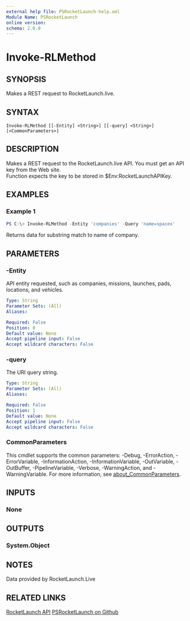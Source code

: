 ```yaml
---
external help file: PSRocketLaunch-help.xml
Module Name: PSRocketLaunch
online version:
schema: 2.0.0
---
```


# Invoke-RLMethod

## SYNOPSIS
Makes a REST request to RocketLaunch.live.

## SYNTAX

```
Invoke-RLMethod [[-Entity] <String>] [[-query] <String>] [<CommonParameters>]
```

## DESCRIPTION
Makes a REST request to the RocketLaunch.live API. You must get an API key from the Web site.  
Function expects the key to be stored in $Env:RocketLaunchAPIKey.

## EXAMPLES

### Example 1
```powershell
PS C:\> Invoke-RLMethod -Entity 'companies' -Query 'name=spacex'
```

Returns data for substring match to name of company.

## PARAMETERS

### -Entity
API entity requested, such as companies, missions, launches, pads, locations, and vehicles.

```yaml
Type: String
Parameter Sets: (All)
Aliases:

Required: False
Position: 0
Default value: None
Accept pipeline input: False
Accept wildcard characters: False
```

### -query
The URI query string.

```yaml
Type: String
Parameter Sets: (All)
Aliases:

Required: False
Position: 1
Default value: None
Accept pipeline input: False
Accept wildcard characters: False
```

### CommonParameters
This cmdlet supports the common parameters: -Debug, -ErrorAction, -ErrorVariable, -InformationAction, -InformationVariable, -OutVariable, -OutBuffer, -PipelineVariable, -Verbose, -WarningAction, and -WarningVariable. For more information, see [about_CommonParameters](http://go.microsoft.com/fwlink/?LinkID=113216).

## INPUTS

### None

## OUTPUTS

### System.Object

## NOTES

Data provided by RocketLaunch.Live

## RELATED LINKS

[RocketLaunch API](https://rocketlaunch.live)
[PSRocketLaunch on Github](https://github.com/andysq62/PSRocketLaunch.git)
